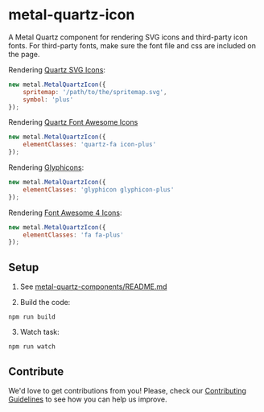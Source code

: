 # metal-quartz-icon

A Metal Quartz component for rendering SVG icons and third-party icon fonts. For third-party fonts, make sure the font file and css are included on the page.

Rendering [Quartz SVG Icons](#quartzSvgIcons):
```javascript
new metal.MetalQuartzIcon({
	spritemap: '/path/to/the/spritemap.svg',
	symbol: 'plus'
});
```

Rendering [Quartz Font Awesome Icons](#quartzFontAwesomeIcons)
```javascript
new metal.MetalQuartzIcon({
	elementClasses: 'quartz-fa icon-plus'
});
```

Rendering [Glyphicons](http://glyphicons.com/):
```javascript
new metal.MetalQuartzIcon({
	elementClasses: 'glyphicon glyphicon-plus'
});
```

Rendering [Font Awesome 4 Icons](http://fontawesome.io/icons/):
```javascript
new metal.MetalQuartzIcon({
	elementClasses: 'fa fa-plus'
});
```

## Setup

1. See [metal-quartz-components/README.md](https://github.com/metal/metal-quartz-components/blob/master/README.md)

2. Build the code:

  ```
  npm run build
  ```

3. Watch task:

  ```
  npm run watch
  ```

## Contribute

We'd love to get contributions from you! Please, check our [Contributing Guidelines](https://github.com/metal/metal-quartz-components/blob/master/CONTRIBUTING.md) to see how you can help us improve.
